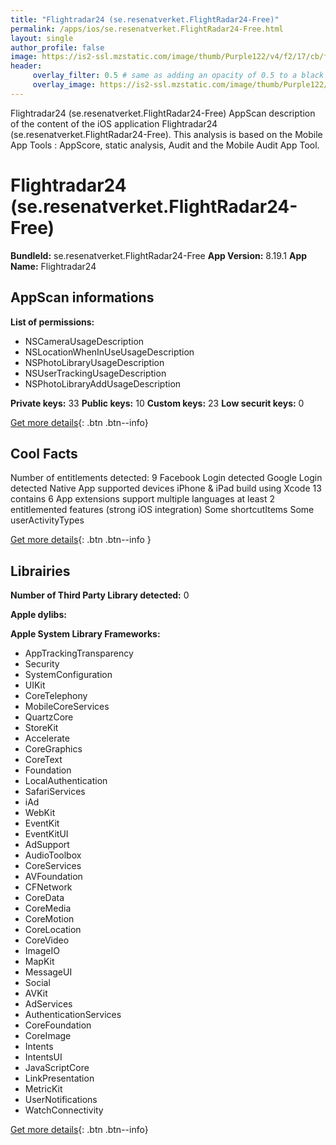```yaml
---
title: "Flightradar24 (se.resenatverket.FlightRadar24-Free)"
permalink: /apps/ios/se.resenatverket.FlightRadar24-Free.html
layout: single
author_profile: false
image: https://is2-ssl.mzstatic.com/image/thumb/Purple122/v4/f2/17/cb/f217cbec-8006-505c-360e-066623b996db/AppIcon-0-0-1x_U007emarketing-0-0-0-10-0-0-sRGB-0-0-0-GLES2_U002c0-512MB-85-220-0-0.png/512x512bb.jpg
header: 
     overlay_filter: 0.5 # same as adding an opacity of 0.5 to a black background
     overlay_image: https://is2-ssl.mzstatic.com/image/thumb/Purple122/v4/f2/17/cb/f217cbec-8006-505c-360e-066623b996db/AppIcon-0-0-1x_U007emarketing-0-0-0-10-0-0-sRGB-0-0-0-GLES2_U002c0-512MB-85-220-0-0.png/512x512bb.jpg
---
```

Flightradar24 (se.resenatverket.FlightRadar24-Free) AppScan description of the content of the iOS application Flightradar24 (se.resenatverket.FlightRadar24-Free). This analysis is based on the Mobile App Tools : AppScore, static analysis, Audit and the Mobile Audit App Tool.

# Flightradar24 (se.resenatverket.FlightRadar24-Free)

**BundleId:** se.resenatverket.FlightRadar24-Free
**App Version:** 8.19.1
**App Name:** Flightradar24


## AppScan informations 

**List of permissions:** 
- NSCameraUsageDescription
- NSLocationWhenInUseUsageDescription
- NSPhotoLibraryUsageDescription
- NSUserTrackingUsageDescription
- NSPhotoLibraryAddUsageDescription
  
  
**Private keys:** 33
**Public keys:** 10
**Custom keys:** 23
**Low securit keys:** 0
  
[Get more details](/pricing.html){: .btn .btn--info}

## Cool Facts

Number of entitlements detected: 9
Facebook Login detected
Google Login detected
Native App
supported devices iPhone & iPad
build using Xcode 13
contains 6 App extensions
support multiple languages
at least 2 entitlemented features (strong iOS integration)
Some shortcutItems 
Some userActivityTypes
  
[Get more details](/pricing.html){: .btn .btn--info }

## Librairies 
**Number of Third Party Library detected:** 0


**Apple dylibs:**


**Apple System Library Frameworks:**
- AppTrackingTransparency
- Security
- SystemConfiguration
- UIKit
- CoreTelephony
- MobileCoreServices
- QuartzCore
- StoreKit
- Accelerate
- CoreGraphics
- CoreText
- Foundation
- LocalAuthentication
- SafariServices
- iAd
- WebKit
- EventKit
- EventKitUI
- AdSupport
- AudioToolbox
- CoreServices
- AVFoundation
- CFNetwork
- CoreData
- CoreMedia
- CoreMotion
- CoreLocation
- CoreVideo
- ImageIO
- MapKit
- MessageUI
- Social
- AVKit
- AdServices
- AuthenticationServices
- CoreFoundation
- CoreImage
- Intents
- IntentsUI
- JavaScriptCore
- LinkPresentation
- MetricKit
- UserNotifications
- WatchConnectivity


  
[Get more details](/pricing.html){: .btn .btn--info}

